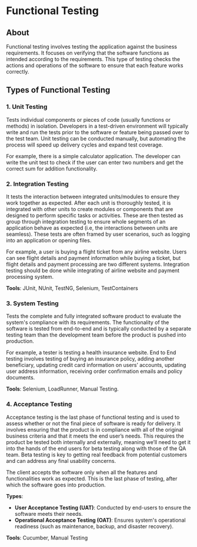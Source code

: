 # Functional Testing

## About

Functional testing involves testing the application against the business requirements. It focuses on verifying that the software functions as intended according to the requirements. This type of testing checks the actions and operations of the software to ensure that each feature works correctly.

## Types of Functional Testing

### **1. Unit Testing**

Tests individual components or pieces of code (usually functions or methods) in isolation. Developers in a test-driven environment will typically write and run the tests prior to the software or feature being passed over to the test team. Unit testing can be conducted manually, but automating the process will speed up delivery cycles and expand test coverage.

For example, there is a simple calculator application. The developer can write the unit test to check if the user can enter two numbers and get the correct sum for addition functionality.

### **2. Integration Testing**

It tests the interaction between integrated units/modules to ensure they work together as expected. After each unit is thoroughly tested, it is integrated with other units to create modules or components that are designed to perform specific tasks or activities. These are then tested as group through integration testing to ensure whole segments of an application behave as expected (i.e, the interactions between units are seamless). These tests are often framed by user scenarios, such as logging into an application or opening files.

For example, a user is buying a flight ticket from any airline website. Users can see flight details and payment information while buying a ticket, but flight details and payment processing are two different systems. Integration testing should be done while integrating of airline website and payment processing system.

**Tools**: JUnit, NUnit, TestNG, Selenium, TestContainers

### **3. System Testing**

Tests the complete and fully integrated software product to evaluate the system's compliance with its requirements. The functionality of the software is tested from end-to-end and is typically conducted by a separate testing team than the development team before the product is pushed into production.

For example, a tester is testing a health insurance website. End to End testing involves testing of buying an insurance policy, adding another beneficiary, updating credit card information on users’ accounts, updating user address information, receiving order confirmation emails and policy documents.

**Tools**: Selenium, LoadRunner, Manual Testing.

### **4. Acceptance Testing**

Acceptance testing is the last phase of functional testing and is used to assess whether or not the final piece of software is ready for delivery. It involves ensuring that the product is in compliance with all of the original business criteria and that it meets the end user’s needs. This requires the product be tested both internally and externally, meaning we’ll need to get it into the hands of the end users for beta testing along with those of the QA team. Beta testing is key to getting real feedback from potential customers and can address any final usability concerns.

The client accepts the software only when all the features and functionalities work as expected. This is the last phase of testing, after which the software goes into production.

**Types**:

* **User Acceptance Testing (UAT)**: Conducted by end-users to ensure the software meets their needs.
* **Operational Acceptance Testing (OAT)**: Ensures system's operational readiness (such as maintenance, backup, and disaster recovery).

**Tools**: Cucumber, Manual Testing
